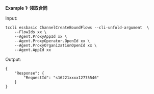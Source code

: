 **Example 1: 领取合同**



Input: 

```
tccli essbasic ChannelCreateBoundFlows --cli-unfold-argument  \
    --FlowIds xx \
    --Agent.ProxyAppId xx \
    --Agent.ProxyOperator.OpenId xx \
    --Agent.ProxyOrganizationOpenId xx \
    --Agent.AppId xx
```

Output: 
```
{
    "Response": {
        "RequestId": "s16221xxxx12775546"
    }
}
```

